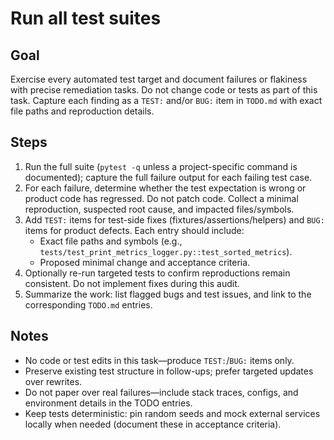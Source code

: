 # Run all test suites

## Goal
Exercise every automated test target and document failures or flakiness with precise remediation tasks. Do not change code or tests as part of this task. Capture each finding as a `TEST:` and/or `BUG:` item in `TODO.md` with exact file paths and reproduction details.

## Steps
1. Run the full suite (`pytest -q` unless a project-specific command is documented); capture the full failure output for each failing test case.
2. For each failure, determine whether the test expectation is wrong or product code has regressed. Do not patch code. Collect a minimal reproduction, suspected root cause, and impacted files/symbols.
3. Add `TEST:` items for test-side fixes (fixtures/assertions/helpers) and `BUG:` items for product defects. Each entry should include:
   - Exact file paths and symbols (e.g., `tests/test_print_metrics_logger.py::test_sorted_metrics`).
   - Proposed minimal change and acceptance criteria.
4. Optionally re-run targeted tests to confirm reproductions remain consistent. Do not implement fixes during this audit.
5. Summarize the work: list flagged bugs and test issues, and link to the corresponding `TODO.md` entries.

## Notes
- No code or test edits in this task—produce `TEST:`/`BUG:` items only.
- Preserve existing test structure in follow-ups; prefer targeted updates over rewrites.
- Do not paper over real failures—include stack traces, configs, and environment details in the TODO entries.
- Keep tests deterministic: pin random seeds and mock external services locally when needed (document these in acceptance criteria).
